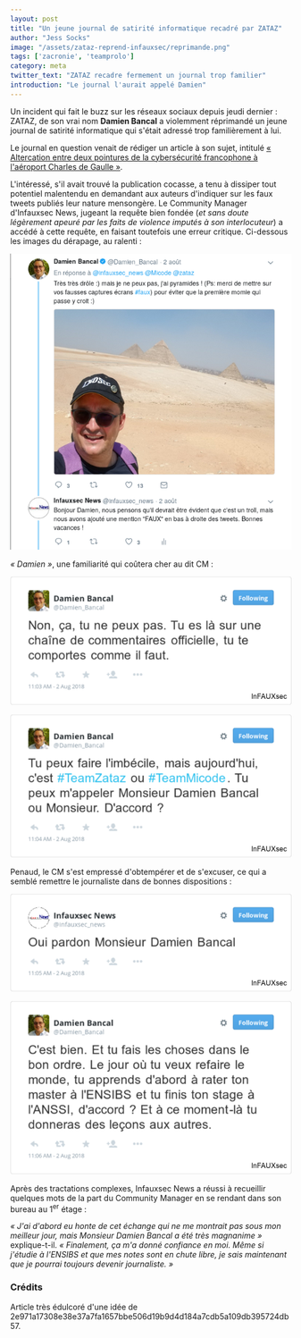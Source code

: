```yaml
---
layout: post
title: "Un jeune journal de satirité informatique recadré par ZATAZ"
author: "Jess Socks"
image: "/assets/zataz-reprend-infauxsec/reprimande.png"
tags: ['zacronie', 'teamprolo']
category: meta
twitter_text: "ZATAZ recadre fermement un journal trop familier"
introduction: "Le journal l'aurait appelé Damien"
---
```


Un incident qui fait le buzz sur les réseaux sociaux depuis jeudi dernier :
ZATAZ, de son vrai nom **Damien Bancal** a violemment réprimandé un jeune
journal de satirité informatique qui s'était adressé trop familièrement à lui.

Le journal en question venait de rédiger un article à son sujet, intitulé
[« Altercation entre deux pointures de la cybersécurité francophone à
l'aéroport Charles de Gaulle »](https://infauxsec.github.io/baston/2018/08/02/altercation-cdg-micode-zataz.html).

L'intéressé, s'il avait trouvé la publication cocasse, a tenu à dissiper tout
potentiel malentendu en demandant aux auteurs d'indiquer sur les faux tweets
publiés leur nature mensongère. Le Community Manager d'Infauxsec News, jugeant
la requête bien fondée (*et sans doute légèrement apeuré par les faits de
violence imputés à son interlocuteur*) a accédé à cette requête, en faisant
toutefois une erreur critique. Ci-dessous les images du dérapage, au ralenti :

![La familiarité fatale](/assets/zataz-reprend-infauxsec/dialogue-zataz.png)

*« Damien »*, une familiarité qui coûtera cher au dit CM :

![ZATAZ contre-attaque](/assets/zataz-reprend-infauxsec/zataz-macron-1.png)

![ZATAZ jupitérien](/assets/zataz-reprend-infauxsec/zataz-macron-2.png)

Penaud, le CM s'est empressé d'obtempérer et de s'excuser, ce qui a semblé
remettre le journaliste dans de bonnes dispositions :

![CM penaud](/assets/zataz-reprend-infauxsec/cm-penaud.png)

![C'est bien mon petit](/assets/zataz-reprend-infauxsec/c-est-bien-petit.png)

Après des tractations complexes, Infauxsec News a réussi à recueillir quelques
mots de la part du Community Manager en se rendant dans son bureau au
1<sup>er</sup> étage :

*« J'ai d'abord eu honte de cet échange qui ne me montrait pas sous mon meilleur
jour, mais Monsieur Damien Bancal a été très magnanime »* explique-t-il.
*« Finalement, ça m'a donné confiance en moi. Même si j'étudie à l'ENSIBS et que
mes notes sont en chute libre, je sais maintenant que je pourrai toujours
devenir journaliste. »*

### Crédits

Article très édulcoré d'une idée de
2e971a17308e38e37a7fa1657bbe506d19b9d4d184a7cdb5a109db395724db57.
